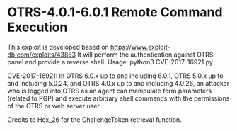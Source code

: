 # OTRS-4.0.1-6.0.1 Remote Command Execution
This exploit is developed based on https://www.exploit-db.com/exploits/43853
It will perform the authentication against OTRS panel and provide a reverse shell.
Usage: python3 CVE-2017-16921.py <RHOST> <email> <password> <LHOST> <LPORT>

CVE-2017-16921:
In OTRS 6.0.x up to and including 6.0.1, OTRS 5.0.x up to and including 5.0.24, and OTRS 4.0.x up to and including 4.0.26, an attacker who is logged into OTRS as an agent can manipulate form parameters (related to PGP) and execute arbitrary shell commands with the permissions of the OTRS or web server user.

Credits to Hex_26 for the ChallengeToken retrieval function.
